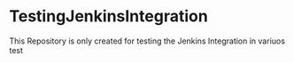 # TestingJenkinsIntegration
This Repository is only created for testing the Jenkins Integration in variuos test
